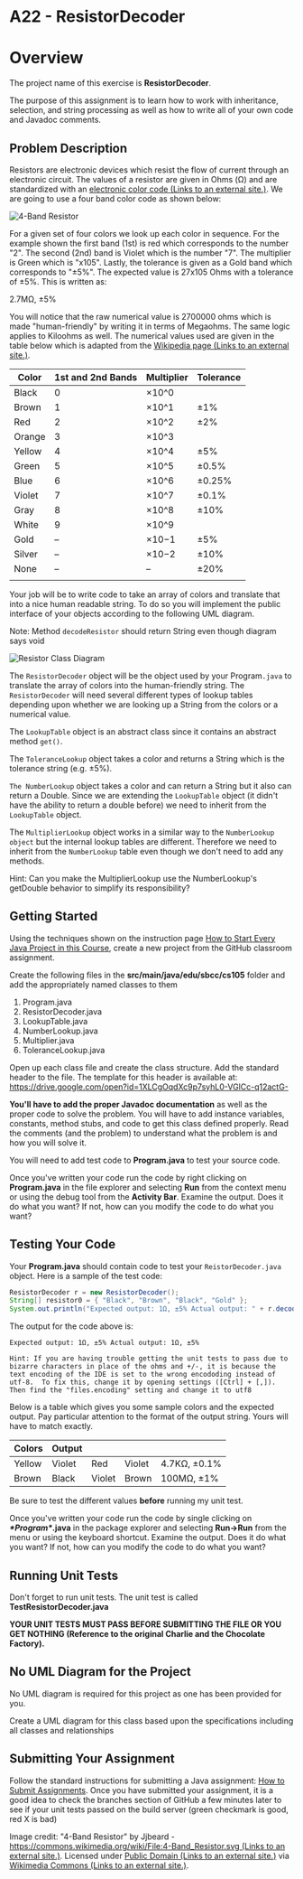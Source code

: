 # A22 - ResistorDecoder

# Overview

The project name of this exercise is **ResistorDecoder**.

The purpose of this assignment is to learn how to work with inheritance, selection, and string processing as well as how to write all of your own code and Javadoc comments.

## Problem Description

Resistors are electronic devices which resist the flow of current through an electronic circuit. The values of a resistor are given in Ohms (Ω) and are standardized with an [electronic color code (Links to an external site.)](https://en.wikipedia.org/wiki/Electronic_color_code#Resistor_color-coding). We are going to use a four band color code as shown below:

![4-Band Resistor](images/4-Band_Resistor.png)

For a given set of four colors we look up each color in sequence. For the example shown the first band (1st) is red which corresponds to the number "2". The second (2nd) band is Violet which is the number "7". The multiplier is Green which is "x105". Lastly, the tolerance is given as a Gold band which corresponds to "±5%". The expected value is 27x105 Ohms with a tolerance of ±5%. This is written as:

2.7MΩ, ±5%

You will notice that the raw numerical value is 2700000 ohms which is made "human-friendly" by writing it in terms of Megaohms. The same logic applies to Kiloohms as well. The numerical values used are given in the table below which is adapted from the [Wikipedia page (Links to an external site.)](https://en.wikipedia.org/wiki/Electronic_color_code#Resistor_color-coding).

| Color  | 1st and 2nd Bands | Multiplier | Tolerance |
| ------ | ----------------- | ---------- | --------- |
| Black  | 0                 | ×10^0       |           |
| Brown  | 1                 | ×10^1       | ±1%       |
| Red    | 2                 | ×10^2       | ±2%       |
| Orange | 3                 | ×10^3       |           |
| Yellow | 4                 | ×10^4       | ±5%       |
| Green  | 5                 | ×10^5       | ±0.5%     |
| Blue   | 6                 | ×10^6       | ±0.25%    |
| Violet | 7                 | ×10^7       | ±0.1%     |
| Gray   | 8                 | ×10^8       | ±10%      |
| White  | 9                 | ×10^9       |           |
| Gold   | –                 | ×10−1      | ±5%       |
| Silver | –                 | ×10−2      | ±10%      |
| None   | –                 | –          | ±20%      |
|        |                   |            |           |

Your job will be to write code to take an array of colors and translate that into a nice human readable string. To do so you will implement the public interface of your objects according to the following UML diagram.

Note: Method `decodeResistor` should return String even though diagram says void

![Resistor Class Diagram](images/ResistorDecoder-ClassDiagram.png)

The `ResistorDecoder` object will be the object used by your Program`.java` to translate the array of colors into the human-friendly string. The `ResistorDecoder` will need several different types of lookup tables depending upon whether we are looking up a String from the colors or a numerical value. 

The `LookupTable` object is an abstract class since it contains an abstract method `get()`. 

The `ToleranceLookup` object takes a color and returns a String which is the tolerance string (e.g. ±5%). 

`The NumberLookup` object takes a color and can return a String but it also can return a Double. Since we are extending the `LookupTable` object (it didn't have the ability to return a double before) we need to inherit from the `LookupTable` object. 

The `MultiplierLookup` object works in a similar way to the `NumberLookup object` but the internal lookup tables are different. Therefore we need to inherit from the `NumberLookup` table even though we don't need to add any methods. 

Hint: Can you make the MultiplierLookup use the NumberLookup's getDouble behavior to simplify its responsibility?

## Getting Started

Using the techniques shown on the instruction page [How to Start Every Java Project in this Course](https://canvas.sbcc.edu/courses/25771/modules/items/760779), create a new project from the GitHub classroom assignment.

Create the following files in the **src/main/java/edu/sbcc/cs105** folder and add the appropriately named classes to them

1. Program.java
2. ResistorDecoder.java
3. LookupTable.java
4. NumberLookup.java
5. Multiplier.java
6. ToleranceLookup.java

Open up each class file and create the class structure. Add the standard header to the file.  The template for this header is available at: https://drive.google.com/open?id=1XLCgOqdXc9p7syhL0-VGlCc-q12actG-

**You'll have to add the proper Javadoc documentation** as well as the proper code to solve the problem. You will have to add instance variables, constants, method stubs, and code to get this class defined properly. Read the comments (and the problem) to understand what the problem is and how you will solve it.  

You will need to add test code to **Program.java** to test your source code. 

Once you've written your code run the code by right clicking on **Program.java** in the file explorer and selecting **Run** from the context menu or using the debug tool from the **Activity Bar**. Examine the output. Does it do what you want? If not, how can you modify the code to do what you want?

## Testing Your Code

Your **Program.java** should contain code to test your `ReistorDecoder.java` object. Here is a sample of the test code:

```Java
ResistorDecoder r = new ResistorDecoder();
String[] resistor0 = { "Black", "Brown", "Black", "Gold" };
System.out.println("Expected output: 1Ω, ±5% Actual output: " + r.decodeResistor(resistor0));
```

The output for the code above is:

```
Expected output: 1Ω, ±5% Actual output: 1Ω, ±5%

Hint: If you are having trouble getting the unit tests to pass due to bizarre characters in place of the ohms and +/-, it is because the text encoding of the IDE is set to the wrong encododing instead of utf-8.  To fix this, change it by opening settings ([Ctrl] + [,]). Then find the "files.encoding" setting and change it to utf8
```

Below is a table which gives you some sample colors and the expected output. Pay particular attention to the format of the output string. Yours will have to match exactly.

| Colors | Output |        |        |              |
| ------ | ------ | ------ | ------ | ------------ |
| Yellow | Violet | Red    | Violet | 4.7KΩ, ±0.1% |
| Brown  | Black  | Violet | Brown  | 100MΩ, ±1%   |

Be sure to test the different values **before** running my unit test.

Once you've written your code run the code by single clicking on ***\*Program\**.java** in the package explorer and selecting **Run->Run** from the menu or using the keyboard shortcut. Examine the output. Does it do what you want? If not, how can you modify the code to do what you want?

## Running Unit Tests

Don't forget to run unit tests. The unit test is called **TestResistorDecoder.java**

**YOUR UNIT TESTS MUST PASS BEFORE SUBMITTING THE FILE OR YOU GET NOTHING (Reference to the original Charlie and the Chocolate Factory).**

## No UML Diagram for the Project

No UML diagram is required for this project as one has been provided for you.

Create a UML diagram for this class based upon the specifications including all classes and relationships

## Submitting Your Assignment

Follow the standard instructions for submitting a Java assignment: [How to Submit Assignments](https://canvas.sbcc.edu/courses/25771/pages/how-to-submit-assignments-new?module_item_id=761292). Once you have submitted your assignment, it is a good idea to check the branches section of GitHub a few minutes later to see if your unit tests passed on the build server (green checkmark is good, red X is bad)

 Image credit: "4-Band Resistor" by Jjbeard - [https://commons.wikimedia.org/wiki/File:4-Band_Resistor.svg (Links to an external site.)](https://commons.wikimedia.org/wiki/File:4-Band_Resistor.svg). Licensed under [Public Domain (Links to an external site.)](https://en.wikipedia.org/wiki/Public_domain) via [Wikimedia Commons (Links to an external site.)](http://commons.wikimedia.org/wiki/). 
